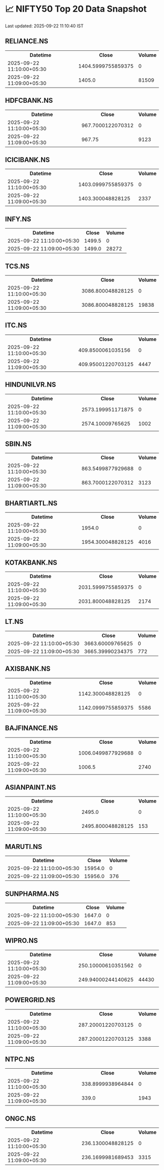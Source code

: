 # 📈 NIFTY50 Top 20 Data Snapshot

Last updated: 2025-09-22 11:10:40 IST

## RELIANCE.NS

<table>
  <tr><th>Datetime</th><th>Close</th><th>Volume</th></tr>
  <tr><td>2025-09-22 11:10:00+05:30</td><td>1404.5999755859375</td><td>0</td></tr>
  <tr><td>2025-09-22 11:09:00+05:30</td><td>1405.0</td><td>81509</td></tr>
</table>

## HDFCBANK.NS

<table>
  <tr><th>Datetime</th><th>Close</th><th>Volume</th></tr>
  <tr><td>2025-09-22 11:10:00+05:30</td><td>967.7000122070312</td><td>0</td></tr>
  <tr><td>2025-09-22 11:09:00+05:30</td><td>967.75</td><td>9123</td></tr>
</table>

## ICICIBANK.NS

<table>
  <tr><th>Datetime</th><th>Close</th><th>Volume</th></tr>
  <tr><td>2025-09-22 11:10:00+05:30</td><td>1403.0999755859375</td><td>0</td></tr>
  <tr><td>2025-09-22 11:09:00+05:30</td><td>1403.300048828125</td><td>2337</td></tr>
</table>

## INFY.NS

<table>
  <tr><th>Datetime</th><th>Close</th><th>Volume</th></tr>
  <tr><td>2025-09-22 11:10:00+05:30</td><td>1499.5</td><td>0</td></tr>
  <tr><td>2025-09-22 11:09:00+05:30</td><td>1499.0</td><td>28272</td></tr>
</table>

## TCS.NS

<table>
  <tr><th>Datetime</th><th>Close</th><th>Volume</th></tr>
  <tr><td>2025-09-22 11:10:00+05:30</td><td>3086.800048828125</td><td>0</td></tr>
  <tr><td>2025-09-22 11:09:00+05:30</td><td>3086.800048828125</td><td>19838</td></tr>
</table>

## ITC.NS

<table>
  <tr><th>Datetime</th><th>Close</th><th>Volume</th></tr>
  <tr><td>2025-09-22 11:10:00+05:30</td><td>409.8500061035156</td><td>0</td></tr>
  <tr><td>2025-09-22 11:09:00+05:30</td><td>409.95001220703125</td><td>4447</td></tr>
</table>

## HINDUNILVR.NS

<table>
  <tr><th>Datetime</th><th>Close</th><th>Volume</th></tr>
  <tr><td>2025-09-22 11:10:00+05:30</td><td>2573.199951171875</td><td>0</td></tr>
  <tr><td>2025-09-22 11:09:00+05:30</td><td>2574.10009765625</td><td>1002</td></tr>
</table>

## SBIN.NS

<table>
  <tr><th>Datetime</th><th>Close</th><th>Volume</th></tr>
  <tr><td>2025-09-22 11:10:00+05:30</td><td>863.5499877929688</td><td>0</td></tr>
  <tr><td>2025-09-22 11:09:00+05:30</td><td>863.7000122070312</td><td>3123</td></tr>
</table>

## BHARTIARTL.NS

<table>
  <tr><th>Datetime</th><th>Close</th><th>Volume</th></tr>
  <tr><td>2025-09-22 11:10:00+05:30</td><td>1954.0</td><td>0</td></tr>
  <tr><td>2025-09-22 11:09:00+05:30</td><td>1954.300048828125</td><td>4016</td></tr>
</table>

## KOTAKBANK.NS

<table>
  <tr><th>Datetime</th><th>Close</th><th>Volume</th></tr>
  <tr><td>2025-09-22 11:10:00+05:30</td><td>2031.5999755859375</td><td>0</td></tr>
  <tr><td>2025-09-22 11:09:00+05:30</td><td>2031.800048828125</td><td>2174</td></tr>
</table>

## LT.NS

<table>
  <tr><th>Datetime</th><th>Close</th><th>Volume</th></tr>
  <tr><td>2025-09-22 11:10:00+05:30</td><td>3663.60009765625</td><td>0</td></tr>
  <tr><td>2025-09-22 11:09:00+05:30</td><td>3665.39990234375</td><td>772</td></tr>
</table>

## AXISBANK.NS

<table>
  <tr><th>Datetime</th><th>Close</th><th>Volume</th></tr>
  <tr><td>2025-09-22 11:10:00+05:30</td><td>1142.300048828125</td><td>0</td></tr>
  <tr><td>2025-09-22 11:09:00+05:30</td><td>1142.0999755859375</td><td>5586</td></tr>
</table>

## BAJFINANCE.NS

<table>
  <tr><th>Datetime</th><th>Close</th><th>Volume</th></tr>
  <tr><td>2025-09-22 11:10:00+05:30</td><td>1006.0499877929688</td><td>0</td></tr>
  <tr><td>2025-09-22 11:09:00+05:30</td><td>1006.5</td><td>2740</td></tr>
</table>

## ASIANPAINT.NS

<table>
  <tr><th>Datetime</th><th>Close</th><th>Volume</th></tr>
  <tr><td>2025-09-22 11:10:00+05:30</td><td>2495.0</td><td>0</td></tr>
  <tr><td>2025-09-22 11:09:00+05:30</td><td>2495.800048828125</td><td>153</td></tr>
</table>

## MARUTI.NS

<table>
  <tr><th>Datetime</th><th>Close</th><th>Volume</th></tr>
  <tr><td>2025-09-22 11:10:00+05:30</td><td>15954.0</td><td>0</td></tr>
  <tr><td>2025-09-22 11:09:00+05:30</td><td>15956.0</td><td>376</td></tr>
</table>

## SUNPHARMA.NS

<table>
  <tr><th>Datetime</th><th>Close</th><th>Volume</th></tr>
  <tr><td>2025-09-22 11:10:00+05:30</td><td>1647.0</td><td>0</td></tr>
  <tr><td>2025-09-22 11:09:00+05:30</td><td>1647.0</td><td>853</td></tr>
</table>

## WIPRO.NS

<table>
  <tr><th>Datetime</th><th>Close</th><th>Volume</th></tr>
  <tr><td>2025-09-22 11:10:00+05:30</td><td>250.10000610351562</td><td>0</td></tr>
  <tr><td>2025-09-22 11:09:00+05:30</td><td>249.94000244140625</td><td>44430</td></tr>
</table>

## POWERGRID.NS

<table>
  <tr><th>Datetime</th><th>Close</th><th>Volume</th></tr>
  <tr><td>2025-09-22 11:10:00+05:30</td><td>287.20001220703125</td><td>0</td></tr>
  <tr><td>2025-09-22 11:09:00+05:30</td><td>287.20001220703125</td><td>3388</td></tr>
</table>

## NTPC.NS

<table>
  <tr><th>Datetime</th><th>Close</th><th>Volume</th></tr>
  <tr><td>2025-09-22 11:10:00+05:30</td><td>338.8999938964844</td><td>0</td></tr>
  <tr><td>2025-09-22 11:09:00+05:30</td><td>339.0</td><td>1943</td></tr>
</table>

## ONGC.NS

<table>
  <tr><th>Datetime</th><th>Close</th><th>Volume</th></tr>
  <tr><td>2025-09-22 11:10:00+05:30</td><td>236.1300048828125</td><td>0</td></tr>
  <tr><td>2025-09-22 11:09:00+05:30</td><td>236.1699981689453</td><td>3315</td></tr>
</table>

